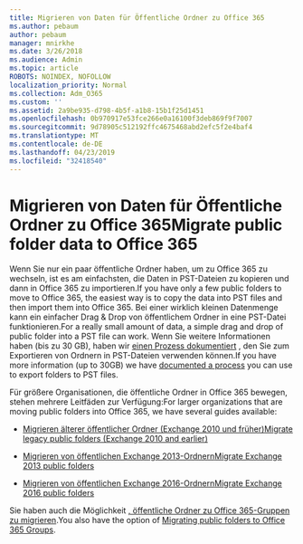 ```yaml
---
title: Migrieren von Daten für Öffentliche Ordner zu Office 365
ms.author: pebaum
author: pebaum
manager: mnirkhe
ms.date: 3/26/2018
ms.audience: Admin
ms.topic: article
ROBOTS: NOINDEX, NOFOLLOW
localization_priority: Normal
ms.collection: Adm_O365
ms.custom: ''
ms.assetid: 2a9be935-d798-4b5f-a1b8-15b1f25d1451
ms.openlocfilehash: 0b970917e53fce266e0a16100f3deb869f9f7007
ms.sourcegitcommit: 9d78905c512192ffc4675468abd2efc5f2e4baf4
ms.translationtype: MT
ms.contentlocale: de-DE
ms.lasthandoff: 04/23/2019
ms.locfileid: "32418540"
---
```

# <a name="migrate-public-folder-data-to-office-365"></a><span data-ttu-id="849d1-102">Migrieren von Daten für Öffentliche Ordner zu Office 365</span><span class="sxs-lookup"><span data-stu-id="849d1-102">Migrate public folder data to Office 365</span></span>

<span data-ttu-id="849d1-103">Wenn Sie nur ein paar öffentliche Ordner haben, um zu Office 365 zu wechseln, ist es am einfachsten, die Daten in PST-Dateien zu kopieren und dann in Office 365 zu importieren.</span><span class="sxs-lookup"><span data-stu-id="849d1-103">If you have only a few public folders to move to Office 365, the easiest way is to copy the data into PST files and then import them into Office 365.</span></span> <span data-ttu-id="849d1-104">Bei einer wirklich kleinen Datenmenge kann ein einfacher Drag & Drop von öffentlichem Ordner in eine PST-Datei funktionieren.</span><span class="sxs-lookup"><span data-stu-id="849d1-104">For a really small amount of data, a simple drag and drop of public folder into a PST file can work.</span></span> <span data-ttu-id="849d1-105">Wenn Sie weitere Informationen haben (bis zu 30 GB), haben wir [einen Prozess dokumentiert](https://technet.microsoft.com/library/dn874017%28v=exchg.150%29.aspx#PSTMigrate) , den Sie zum Exportieren von Ordnern in PST-Dateien verwenden können.</span><span class="sxs-lookup"><span data-stu-id="849d1-105">If you have more information (up to 30GB) we have [documented a process](https://technet.microsoft.com/library/dn874017%28v=exchg.150%29.aspx#PSTMigrate) you can use to export folders to PST files.</span></span> 
  
<span data-ttu-id="849d1-106">Für größere Organisationen, die öffentliche Ordner in Office 365 bewegen, stehen mehrere Leitfäden zur Verfügung:</span><span class="sxs-lookup"><span data-stu-id="849d1-106">For larger organizations that are moving public folders into Office 365, we have several guides available:</span></span>
  
- [<span data-ttu-id="849d1-107">Migrieren älterer öffentlicher Ordner (Exchange 2010 und früher)</span><span class="sxs-lookup"><span data-stu-id="849d1-107">Migrate legacy public folders (Exchange 2010 and earlier)</span></span>](https://technet.microsoft.com/library/dn874017%28v=exchg.150%29.aspx)
    
- [<span data-ttu-id="849d1-108">Migrieren von öffentlichen Exchange 2013-Ordnern</span><span class="sxs-lookup"><span data-stu-id="849d1-108">Migrate Exchange 2013 public folders</span></span>](https://technet.microsoft.com/library/mt798260%28v=exchg.150%29.aspx)
    
- [<span data-ttu-id="849d1-109">Migrieren von öffentlichen Exchange 2016-Ordnern</span><span class="sxs-lookup"><span data-stu-id="849d1-109">Migrate Exchange 2016 public folders</span></span>](https://technet.microsoft.com/library/mt798260%28v=exchg.160%29.aspx)
    
<span data-ttu-id="849d1-110">Sie haben auch die Möglichkeit [, öffentliche Ordner zu Office 365-Gruppen zu migrieren](https://technet.microsoft.com/library/mt843872%28v=exchg.150%29.aspx).</span><span class="sxs-lookup"><span data-stu-id="849d1-110">You also have the option of [Migrating public folders to Office 365 Groups](https://technet.microsoft.com/library/mt843872%28v=exchg.150%29.aspx).</span></span>
  

